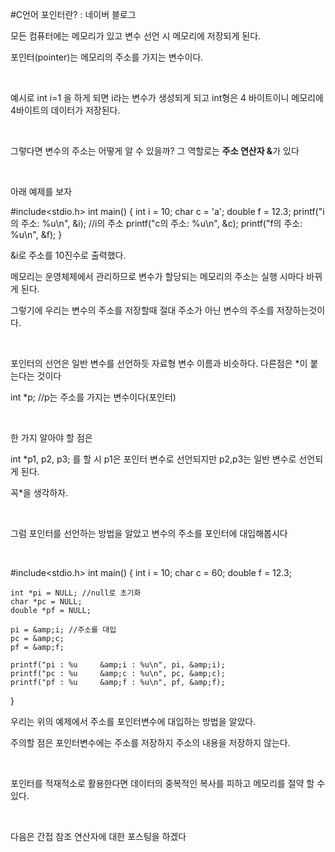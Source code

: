#C언어 포인터란? : 네이버 블로그
<div class="wrap_rabbit pcol2 _param(1) _postViewArea221554883461" id="post-view221554883461">
<!-- Rabbit HTML --><div class="se-viewer se-theme-default" lang="ko-KR">
<!-- SE_DOC_HEADER_END -->
<div class="se-main-container">
<div class="se-component se-text se-l-default" id="SE-7fde53e5-df8c-4649-a40b-e8f3458bcc75">
<div class="se-component-content">
<div class="se-section se-section-text se-l-default">
<div class="se-module se-module-text"><!-- SE-TEXT { --><p class="se-text-paragraph se-text-paragraph-align-" id="SE-4e8bad4c-95a3-450d-a4ce-87ea87889238" style=""><span class="se-fs- se-ff-" id="SE-4d5bcf7f-947b-4bc0-ba70-ebf97e861f10" style="">모든 컴퓨터에는 메모리가 있고 변수 선언 시 메모리에 저장되게 된다.</span></p><!-- } SE-TEXT --><!-- SE-TEXT { --><p class="se-text-paragraph se-text-paragraph-align-" id="SE-2551a84c-edf4-4f53-8214-291baa4a1615" style=""><span class="se-fs- se-ff-" id="SE-82e4ff41-9cd1-4a6d-8649-a324c79d3d1b" style="">포인터(pointer)는 메모리의 주소를 가지는 변수이다.</span></p><!-- } SE-TEXT --><!-- SE-TEXT { --><p class="se-text-paragraph se-text-paragraph-align-" id="SE-1c61b844-a7fd-4045-9687-fe9def2124cc" style=""><span class="se-fs- se-ff-" id="SE-f5f7c7ea-6304-40b6-98ac-7ac4b3feabfc" style="">​</span></p><!-- } SE-TEXT --><!-- SE-TEXT { --><p class="se-text-paragraph se-text-paragraph-align-" id="SE-71dffac5-6a2b-4282-984c-c3c5f2369c1c" style=""><span class="se-fs- se-ff-" id="SE-b94ef205-4041-4bd8-a6d7-bbbe6f2052cb" style="">예시로 int i=1 을 하게 되면 i라는 변수가 생성되게 되고 int형은 4 바이트이니 메모리에 4바이트의 데이터가 저장된다.</span></p><!-- } SE-TEXT --><!-- SE-TEXT { --><p class="se-text-paragraph se-text-paragraph-align-" id="SE-a4c1fd53-7af5-42a9-b92c-a8a5f5ea4ddf" style=""><span class="se-fs- se-ff-" id="SE-a48f1bc4-a274-4770-bef8-24c04aabccd8" style="">​</span></p><!-- } SE-TEXT --><!-- SE-TEXT { --><p class="se-text-paragraph se-text-paragraph-align-" id="SE-3aa2e257-b65b-4f84-909e-2a7e96aeb10f" style=""><span class="se-fs- se-ff-" id="SE-47016bf0-409f-4ba8-99a5-4b443381f340" style="">그렇다면 변수의 주소는 어떻게 알 수 있을까? 그 역할로는 </span><span class="se-fs- se-ff-" id="SE-ae309d99-5ead-4cca-aa75-30e014307d42" style=""><b>주소 연산자 &amp;</b></span><span class="se-fs- se-ff-" id="SE-42cee04c-fbb8-4e15-9496-47288d4ff4ad" style="">가 있다</span></p><!-- } SE-TEXT --><!-- SE-TEXT { --><p class="se-text-paragraph se-text-paragraph-align-" id="SE-5e09af71-fa82-4204-82f5-7bcca89a69f6" style=""><span class="se-fs- se-ff-" id="SE-3968fd05-0bdf-4ac9-9f70-de3f019206e3" style="">​</span></p><!-- } SE-TEXT --><!-- SE-TEXT { --><p class="se-text-paragraph se-text-paragraph-align-" id="SE-c5339cb4-f78d-4b00-8f15-1da825720945" style=""><span class="se-fs- se-ff-" id="SE-8f93e476-1ead-4ec7-86b7-d51f996316b9" style="">아래 예제를 보자</span></p><!-- } SE-TEXT --></div>
</div>
</div>
</div> <div class="se-component se-code se-l-default" id="SE-bb8411cf-6f0e-4fcc-9675-0ac7e83483e7">
<div class="se-component-content">
<div class="se-section se-section-code se-l-default">
<div class="se-module se-module-code se-fs-fs13">
<div class="se-code-source">
<div class="__se_code_view language-javascript">#include&lt;stdio.h&gt;
int main() {
	int i = 10;
	char c = 'a';
	double f = 12.3;
	printf("i의 주소: %u\n", &amp;i); //i의 주소
	printf("c의 주소: %u\n", &amp;c);
	printf("f의 주소: %u\n", &amp;f);
}</div>
</div>
</div>
</div>
</div>
<script class="__se_module_data" data-module='{"type":"v2_code", "id" : "SE-bb8411cf-6f0e-4fcc-9675-0ac7e83483e7"}' type="text/data"></script>
</div> <div class="se-component se-text se-l-default" id="SE-2f8811ed-465b-4eff-8feb-2514353fce2b">
<div class="se-component-content">
<div class="se-section se-section-text se-l-default">
<div class="se-module se-module-text"><!-- SE-TEXT { --><p class="se-text-paragraph se-text-paragraph-align-" id="SE-ad78333b-5ed8-487c-8f78-f7c5f05d845f" style=""><span class="se-fs- se-ff-" id="SE-f44575be-af6c-4d83-b396-9486fedd2a01" style="">&amp;i로 주소를 10진수로 출력했다.</span></p><!-- } SE-TEXT --><!-- SE-TEXT { --><p class="se-text-paragraph se-text-paragraph-align-" id="SE-78bf2953-4019-4752-9484-f0f6b00b8454" style=""><span class="se-fs- se-ff-" id="SE-36c3e956-ff3f-4a0a-9820-428ca25af7be" style="">메모리는 운영체제에서 관리하므로 변수가 할당되는 메모리의 주소는 실행 시마다 바뀌게 된다.</span></p><!-- } SE-TEXT --><!-- SE-TEXT { --><p class="se-text-paragraph se-text-paragraph-align-" id="SE-e7f72f28-8186-4017-a16d-20c7741c76fa" style=""><span class="se-fs- se-ff-" id="SE-9df5b35b-8798-47e5-8d1f-c7b57cf537bd" style="">그렇기에 우리는 변수의 주소를 저장할때 절대 주소가 아닌 변수의 주소를 저장하는것이다.</span></p><!-- } SE-TEXT --><!-- SE-TEXT { --><p class="se-text-paragraph se-text-paragraph-align-" id="SE-96ffd036-0d78-4071-ba8c-775cd75fa9ec" style=""><span class="se-fs- se-ff-" id="SE-a0495d57-d714-4285-b28c-e58c20894ea0" style="">​</span></p><!-- } SE-TEXT --><!-- SE-TEXT { --><p class="se-text-paragraph se-text-paragraph-align-" id="SE-64d44f4c-2886-4efb-acab-0f1765b59996" style=""><span class="se-fs- se-ff-" id="SE-b149a601-bc23-4dba-a081-fc1714ff495f" style="">포인터의 선언은 일반 변수를 선언하듯 자료형 변수 이름과 비슷하다. 다른점은 *이 붙는다는 것이다</span></p><!-- } SE-TEXT --><!-- SE-TEXT { --><p class="se-text-paragraph se-text-paragraph-align-" id="SE-a84f7eaa-e619-41b4-a098-90045c5249b6" style=""><span class="se-fs- se-ff-" id="SE-a1472f56-bd5a-421c-b437-c19e84827ff2" style="">int *p; //p는 주소를 가지는 변수이다(포인터)</span></p><!-- } SE-TEXT --><!-- SE-TEXT { --><p class="se-text-paragraph se-text-paragraph-align-" id="SE-cc184daa-a149-4dac-8e28-7df0ca627562" style=""><span class="se-fs- se-ff-" id="SE-81cd2622-b587-46f6-b113-0efc65ba1739" style="">​</span></p><!-- } SE-TEXT --><!-- SE-TEXT { --><p class="se-text-paragraph se-text-paragraph-align-" id="SE-ba5fb010-8fcf-4e00-9167-766ea74bb166" style=""><span class="se-fs- se-ff-" id="SE-e276d5b8-daed-4fe9-89e9-3e3146666eef" style="">한 가지 알아야 할 점은</span></p><!-- } SE-TEXT --><!-- SE-TEXT { --><p class="se-text-paragraph se-text-paragraph-align-" id="SE-5be346a1-3b27-436f-857f-ac886cde24b6" style=""><span class="se-fs- se-ff-" id="SE-3ea8e4a7-089a-422e-9adb-8a9351b79e42" style="">int *p1, p2, p3; 를 할 시 p1은 포인터 변수로 선언되지만 p2,p3는 일반 변수로 선언되게 된다.</span></p><!-- } SE-TEXT --><!-- SE-TEXT { --><p class="se-text-paragraph se-text-paragraph-align-" id="SE-98d90afd-fd70-419a-a1cc-82c293e05511" style=""><span class="se-fs- se-ff-" id="SE-ffe7053e-d658-4c0b-901a-7cd963d6f466" style="">꼭*을 생각하자.</span></p><!-- } SE-TEXT --><!-- SE-TEXT { --><p class="se-text-paragraph se-text-paragraph-align-" id="SE-6a6ff94b-c2b6-4519-87ae-219e3a8568aa" style=""><span class="se-fs- se-ff-" id="SE-72376868-67cd-40e3-94d9-bd5dab0acad0" style="">​</span></p><!-- } SE-TEXT --><!-- SE-TEXT { --><p class="se-text-paragraph se-text-paragraph-align-" id="SE-fcb65fab-995f-49f7-b723-35b0c87a7e53" style=""><span class="se-fs- se-ff-" id="SE-c90e01ac-a831-491c-a38b-06100a0745be" style="">그럼 포인터를 선언하는 방법을 알았고 변수의 주소를 포인터에 대입해봅시다</span></p><!-- } SE-TEXT --><!-- SE-TEXT { --><p class="se-text-paragraph se-text-paragraph-align-" id="SE-e3b033df-2774-479c-b49e-c4cddfeb95da" style=""><span class="se-fs- se-ff-" id="SE-f5f69d9d-e4d6-4acf-88fe-5f9914f64672" style="">​</span></p><!-- } SE-TEXT --></div>
</div>
</div>
</div> <div class="se-component se-code se-l-default" id="SE-ed6f996f-5517-4bce-9de3-b734d0c0832d">
<div class="se-component-content">
<div class="se-section se-section-code se-l-default">
<div class="se-module se-module-code se-fs-fs13">
<div class="se-code-source">
<div class="__se_code_view language-javascript">#include&lt;stdio.h&gt;
int main() {
	int i = 10;
	char c = 60;
	double f = 12.3;

	int *pi = NULL; //null로 초기화
	char *pc = NULL;
	double *pf = NULL;

	pi = &amp;i; //주소를 대입
	pc = &amp;c;
	pf = &amp;f;

	printf("pi : %u		&amp;i : %u\n", pi, &amp;i);
	printf("pc : %u		&amp;c : %u\n", pc, &amp;c);
	printf("pf : %u		&amp;f : %u\n", pf, &amp;f);

}</div>
</div>
</div>
</div>
</div>
<script class="__se_module_data" data-module='{"type":"v2_code", "id" : "SE-ed6f996f-5517-4bce-9de3-b734d0c0832d"}' type="text/data"></script>
</div> <div class="se-component se-text se-l-default" id="SE-046c329b-436f-4d91-96d3-5944c6a3bb01">
<div class="se-component-content">
<div class="se-section se-section-text se-l-default">
<div class="se-module se-module-text"><!-- SE-TEXT { --><p class="se-text-paragraph se-text-paragraph-align-" id="SE-5e678a69-f634-450a-bf73-6647a5eff472" style=""><span class="se-fs- se-ff-" id="SE-71f9cb6c-b109-4ac7-8c2f-dc91aa33b91f" style="">우리는 위의 예제에서 주소를 포인터변수에 대입하는 방법을 알았다.</span></p><!-- } SE-TEXT --><!-- SE-TEXT { --><p class="se-text-paragraph se-text-paragraph-align-" id="SE-4e9cee4b-68e2-4621-a4f8-323aabed37ed" style=""><span class="se-fs- se-ff-" id="SE-80b6acc1-0061-43e8-a25a-2b73e641e9e0" style="">주의할 점은 포인터변수에는 주소를 저장하지 주소의 내용을 저장하지 않는다.</span></p><!-- } SE-TEXT --><!-- SE-TEXT { --><p class="se-text-paragraph se-text-paragraph-align-" id="SE-190058b1-3ecd-4b00-a54a-e62a518ac75b" style=""><span class="se-fs- se-ff-" id="SE-3f2088b2-246b-453f-9ba8-c9b419d4dac2" style="">​</span></p><!-- } SE-TEXT --><!-- SE-TEXT { --><p class="se-text-paragraph se-text-paragraph-align-" id="SE-145040c4-8e44-43cb-bc4e-e736f8c2a8cd" style=""><span class="se-fs- se-ff-" id="SE-11a6c6e4-ec2a-4a19-b1cf-0b497382b88f" style="">포인터를 적재적소로 활용한다면 데이터의 중복적인 복사를 피하고 메모리를 절약 할 수 있다.</span></p><!-- } SE-TEXT --><!-- SE-TEXT { --><p class="se-text-paragraph se-text-paragraph-align-" id="SE-42778c3f-193c-4d63-8eee-e1eface910a0" style=""><span class="se-fs- se-ff-" id="SE-9a26df3f-899f-47cf-9d76-2f40d63d0ad0" style="">​</span></p><!-- } SE-TEXT --><!-- SE-TEXT { --><p class="se-text-paragraph se-text-paragraph-align-" id="SE-cc60edaa-d206-4462-bfd3-e6f2a0253236" style=""><span class="se-fs- se-ff-" id="SE-5aa5e660-f464-492f-a806-96aa2bf71d8a" style="">다음은 간접 참조 연산자에 대한 포스팅을 하겠다</span></p><!-- } SE-TEXT --></div>
</div>
</div>
</div> </div>
</div>
</div>